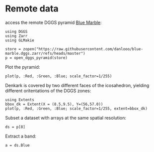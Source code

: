 # Remote data

access the remote DGGS pyramid [Blue Marble](https://github.com/danlooo/blue-marble.dggs.zarr):

```@example remote_blue_marble
using DGGS
using Zarr
using GLMakie

store = zopen("https://raw.githubusercontent.com/danlooo/blue-marble.dggs.zarr/refs/heads/master")
p = open_dggs_pyramid(store)
```

Plot the pyramid:

```@example remote_blue_marble
plot(p, :Red, :Green, :Blue; scale_factor=1/255)
```

Denkark is covered by two different faces of the icosahedron, yielding different oritentations of the DGGS zones:


```@example remote_blue_marble
using Extents
bbox_dk = Extent(X = (8.5,9.5), Y=(56,57.0))
plot(p, :Red, :Green, :Blue; scale_factor=1/255, extent=bbox_dk)
```


Subset a dataset with arrays at the same spatial resolution:

```@example remote_blue_marble
ds = p[8]
```

Extract a band:

```@example remote_blue_marble
a = ds.Blue
```